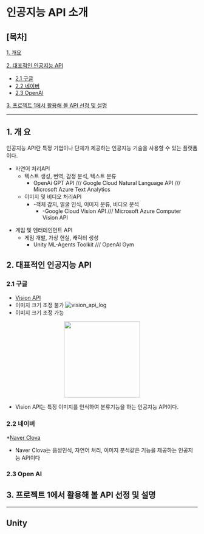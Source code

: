 # 인공지능 API 소개

## [목차]
[1. 개요](#1-개-요)

[2. 대표적인 인공지능 API](#2-대표적인-인공지능-api)

  - [2.1 구글](#21-구글)
  - [2.2 네이버](#22-네이버)
  - [2.3 OpenAI](#23-open-ai)

[3. 프로젝트 1에서 활용해 볼 API 선정 및 설명](#3-프로젝트-1에서-활용해-볼-api-선정-및-설명)

***

## 1. 개 요
인공지능 API란 특정 기업이나 단체가 제공하는 인공지능 기술을 사용할 수 있는 플랫폼이다.

* 자연어 처리API  
    * 텍스트 생성, 번역, 감정 분석, 텍스트 분류
      * OpenAi GPT API /// Google Cloud Natural Language API /// Microsoft Azure Text Analytics
  - 이미지 및 비디오 처리API  
    - -객체 감지, 얼굴 인식, 이미지 분류, 비디오 분석
      - -Google Cloud Vision API /// Microsoft Azure Computer Vision API
+ 게임 및 엔터테인먼트 API  
  + 게임 개발, 가상 현실, 캐릭터 생성
    +  Unity ML-Agents Toolkit /// OpenAI Gym




## 2. 대표적인 인공지능 API

### 2.1 구글
* [Vision API](https://cloud.google.com/vision?utm_source=google&utm_medium=cpc&utm_campaign=japac-KR-all-en-dr-BKWS-all-hv-trial-PHR-dr-1605216&utm_content=text-ad-none-none-DEV_c-CRE_631194514224-ADGP_Hybrid%20%7C%20BKWS%20-%20BRO%20%7C%20Txt%20~%20AI%20&%20ML_Vision%20AI_google%20vision%20api_main-KWID_43700076510377423-aud-1596662389894%3Akwd-151378238431&userloc_1009875-network_g&utm_term=KW_google%20vision%20api&gclid=EAIaIQobChMIhp29irGSgQMVdsBMAh2V9wW5EAAYASAAEgL-5fD_BwE&gclsrc=aw.ds&hl=ko)
* 이미지 크기 조정 불가
![vision_api_log](./vision_api_logo.png)
* 이미지 크기 조정 가능
<p align="center">
<img src="./vision_api_logo.png" width="200"/>


  * Vision API는 특정 이미지를 인식하여 분류기능을 하는 인공지능 API이다.
### 2.2 네이버
*[Naver Clova](https://file.mk.co.kr/meet/neds/2020/10/image_readtop_2020_1033136_16021439544384507.jpg)
  * Naver Clova는 음성인식, 자연어 처리, 이미지 분석같은 기능을 제공하는 인공지능 API이다
### 2.3 Open AI
## 3. 프로젝트 1에서 활용해 볼 API 선정 및 설명
***
## **Unity**
